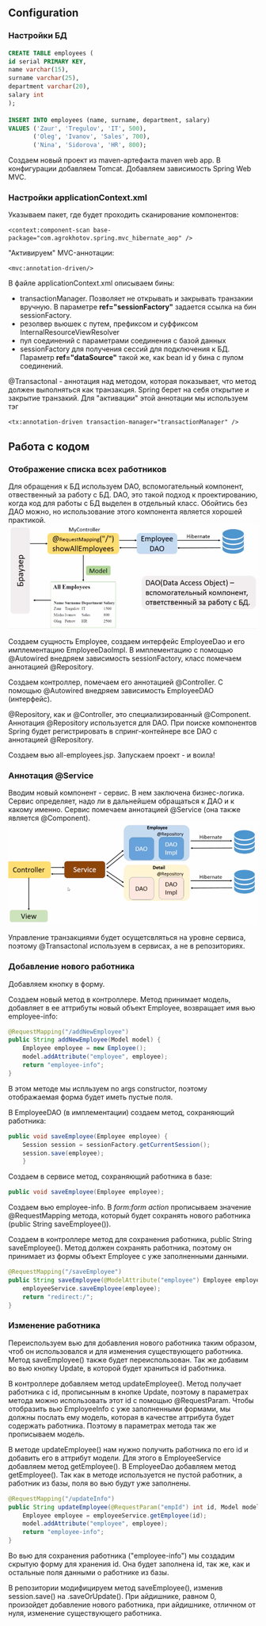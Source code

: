 ## Configuration
### Настройки БД
```sql
CREATE TABLE employees (
id serial PRIMARY KEY,
name varchar(15),
surname varchar(25),
department varchar(20),
salary int
);

INSERT INTO employees (name, surname, department, salary)
VALUES ('Zaur', 'Tregulov', 'IT', 500),
       ('Oleg', 'Ivanov', 'Sales', 700),
       ('Nina', 'Sidorova', 'HR', 800);
```
Создаем новый проект из maven-артефакта maven web app. В конфигурации добавляем Tomcat.
Добавляем зависимость Spring Web MVC.

### Настройки applicationContext.xml
Указываем пакет, где будет проходить сканирование компонентов:
```
<context:component-scan base-package="com.agrokhotov.spring.mvc_hibernate_aop" />
```
"Активируем" MVC-аннотации:
```
<mvc:annotation-driven/>
```

В файле applicationContext.xml описываем бины:
- transactionManager. Позволяет не открывать и закрывать транзакии вручную. В параметре **ref="sessionFactory"** задается ссылка на бин sessionFactory.
- резолвер вьюшек с путем, префиксом и суффиксом InternalResourceViewResolver
- пул соединений с параметрами соединения с базой данных
- sessionFactory для получения сессий для подключения к БД. Параметр **ref="dataSource"** такой же, как bean id у бина с пулом соединений.

@Transactonal - аннотация над методом, которая показывает, что метод должен выполняться как транзакция. Spring берет на себя открытие и закрытие транзакий. Для "активации" этой аннотации мы используем тэг
```
<tx:annotation-driven transaction-manager="transactionManager" />
```
## Работа с кодом
### Отображение списка всех работников
Для обращения к БД используем DAO, вспомогательный компонент, отвественный за работу с БД. DAO, это такой подход к проектированию, когда код для работы с БД выделен в отдельный класс. Обойтись без ДАО можно, но использование этого компонента является хорошей практикой.
![img.png](pics/img.png)

Создаем сущность Employee, создаем интерфейс EmployeeDao и его имплементацию EmployeeDaoImpl. В имплементацию с помощью @Autowired внедряем зависимость sessionFactory, класс помечаем аннотацией @Repository. 

Создаем контроллер, помечаем его аннотацией @Controller. С помощью @Autowired внедряем зависимость EmployeeDAO (интерфейс).

@Repository, как и @Controller, это специализированный @Component. Аннотация @Repository используется для DAO. При поиске компонентов Spring будет регистрировать в спринг-контейнере все DAO с аннотацией @Repository. 

Создаем вью all-employees.jsp.
Запускаем проект - и воила!

### Аннотация @Service
Вводим новый компонент - сервис. В нем заключена бизнес-логика. Сервис определяет, надо ли в дальнейшем обращаться к ДАО и к какому именно. Сервис помечаем аннотацией @Service (она также является @Component).
![img.png](pics/img2.png)

Управление транзакциями будет осущетсвляться на уровне сервиса, поэтому @Transactonal используем в сервисах, а не в репозиториях.

### Добавление нового работника
Добавляем кнопку в форму.

Создаем новый метод в контроллере. Метод принимает модель, добавляет в ее аттрибуты новый объект Employee, возвращает имя вью employee-info:
```java
@RequestMapping("/addNewEmployee")
public String addNewEmployee(Model model) {
    Employee employee = new Employee();
    model.addAttribute("employee", employee);
    return "employee-info";
}
```
В этом методе мы испльзуем no args constructor, поэтому отображаемая форма будет иметь пустые поля.

В EmployeeDAO (в имплементации) создаем метод, сохраняющий работника:
```java
public void saveEmployee(Employee employee) {
    Session session = sessionFactory.getCurrentSession();
    session.save(employee);
    }
```

Создаем в сервисе метод, сохраняющий работника в базе:
```java
public void saveEmployee(Employee employee);
```

Создаем вью employee-info. В _form:form action_ прописываем значение @RequestMapping метода, который будет сохранять нового работника (public String saveEmployee()).

Создаем в контроллере метод для сохранения работника, public String saveEmployee(). Метод должен сохранять работника, поэтому он принимает из формы объект Employee с уже заполненными данными.
```java
@RequestMapping("/saveEmployee")
public String saveEmployee(@ModelAttribute("employee") Employee employee) {
    employeeService.saveEmployee(employee);
    return "redirect:/";
}
```

### Изменение работника
Переиспользуем вью для добавления нового работника таким образом, чтоб он использовался и для изменения существующего работника. Метод saveEmployee() также будет переиспользован. Так же добавим во вью кнопку Update, в которой будет храниться id работника.

В контроллере добавляем метод updateEmployee(). Метод получает работника с id, прописынным в кнопке Update, поэтому в параметрах метода можно использовать этот id с помощью @RequestParam. Чтобы отобразить вью EmployeeInfo с уже заполненными формами, мы должны послать ему модель, которая в качестве аттрибута будет содержать работника. Поэтому в параметрах метода так же прописываем модель.

В методе updateEmployee() нам нужно получить работника по его id и добавить его в аттрибут модели. Для этого в EmployeeService добавляем метод getEmployee(). В EmployeeDao добавляем метод getEmployee(). Так как в методе используется не пустой работник, а работник из базы, поля во вью будут уже заполнены.
```java
@RequestMapping("/updateInfo")
public String updateEmployee(@RequestParam("empId") int id, Model model) {
    Employee employee = employeeService.getEmployee(id);
    model.addAttribute("employee", employee);
    return "employee-info";
}
```

Во вью для сохранения работника ("employee-info") мы создадим скрытую форму для хранения id. Она будет заполнена id, так же, как и остальные поля данными о работнике из базы.

В репозитории модифицируем метод saveEmployee(), изменив session.save() на .saveOrUpdate(). При айдишнике, равном 0, произойдет добавление нового работника, при айдишнике, отличном от нуля, изменение существующего работника.